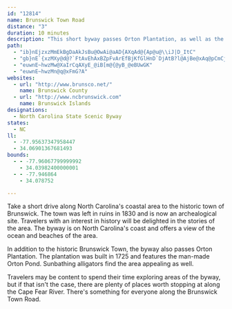 ```yaml
---
id: "12814"
name: Brunswick Town Road
distance: "3"
duration: 10 minutes
description: "This short byway passes Orton Plantation, as well as the ruined historic towns and forts of Brunswick"
path:
  - "ib}nEjzxzMmEkBgDaAkJsBu@OwAi@aAD{AXqAd@{Ap@u@\\iJ|D_ItC"
  - "gb}nE`{xzMXy@d@?`FtAvEhAxBZpFvArEfBjKfGlHnD`DjAtB?l@AjBe@xAq@pCmCjAs@|@YzGJdASvBuAdDaDpBgAj@S|BSbED`FlAdADhSeBlCq@xYaL`@oFI_Ai@kAiAuAc@_Ao@_DSmB?sAnAmK"
  - "euwnE~hwzMw@XaIrCqAXyE_@iB[m@{@yB_@eBUwGK"
  - "euwnE~hwzMn@q@xFmG?A"
websites:
  - url: "http://www.brunsco.net/"
    name: Brunswick County
  - url: "http://www.ncbrunswick.com"
    name: Brunswick Islands
designations:
  - North Carolina State Scenic Byway
states:
  - NC
ll:
  - -77.95637347958447
  - 34.06901367681493
bounds:
  - - -77.96067799999992
    - 34.03982400000001
  - - -77.946864
    - 34.078752

---
```


<p>Take a short drive along North Carolina's coastal area to the
historic town of Brunswick. The town was left in ruins in 1830 and
is now an archealogical site. Travelers with an interest in history
will be delighted in the stories of the area. The byway is on North
Carolina's coast and offers a view of the ocean and beaches of the
area.</p>
<p>In addition to the historic Brunswick Town, the byway also
passes Orton Plantation. The plantation was built in 1725 and
features the man-made Orton Pond. Sunbathing alligators find the
area appealing as well.</p>
<p>Travelers may be content to spend their time exploring areas of
the byway, but if that isn't the case, there are plenty of places
worth stopping at along the Cape Fear River. There's something for
everyone along the Brunswick Town Road.</p>
